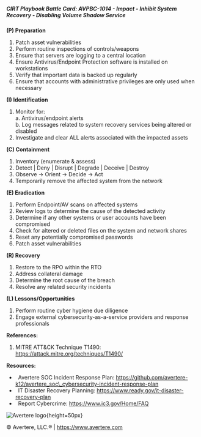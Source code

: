 ##### CIRT Playbook Battle Card: **AVPBC-1014 - Impact - Inhibit System Recovery - Disabling Volume Shadow Service**

**(P) Preparation**

1.  Patch asset vulnerabilities
2.  Perform routine inspections of controls/weapons
3.  Ensure that servers are logging to a central location
4.  Ensure Antivirus/Endpoint Protection software is installed on workstations
5.  Verify that important data is backed up regularly
6.  Ensure that accounts with administrative privileges are only used when necessary

**(I) Identification**

1.  Monitor for:  
    a. Antivirus/endpoint alerts  
    b. Log messages related to system recovery services being altered or disabled
2.  Investigate and clear ALL alerts associated with the impacted assets

**(C) Containment**

1.  Inventory (enumerate & assess)
2.  Detect | Deny | Disrupt | Degrade | Deceive | Destroy
3.  Observe -> Orient -> Decide -> Act
4.  Temporarily remove the affected system from the network

**(E) Eradication**

1.  Perform Endpoint/AV scans on affected systems
2.  Review logs to determine the cause of the detected activity
3.  Determine if any other systems or user accounts have been compromised
4.  Check for altered or deleted files on the system and network shares
5.  Reset any potentially compromised passwords
6.  Patch asset vulnerabilities

**(R) Recovery**

1.  Restore to the RPO within the RTO
2.  Address collateral damage
3.  Determine the root cause of the breach
4.  Resolve any related security incidents

**(L) Lessons/Opportunities**

1.  Perform routine cyber hygiene due diligence
2.  Engage external cybersecurity-as-a-service providers and response professionals

**References:**

1.  MITRE ATT&CK Technique T1490: https://attack.mitre.org/techniques/T1490/

**Resources:**

*    Avertere SOC Incident Response Plan: https://github.com/avertere-k12/avertere_soc\_cybersecurity-incident-response-plan
*    IT Disaster Recovery Planning: https://www.ready.gov/it-disaster-recovery-plan
*    Report Cybercrime: https://www.ic3.gov/Home/FAQ

![Avertere logo](https://example.com/averttere-logo.jpg){height=50px}

  
© Avertere, LLC.® | https://www.avertere.com
